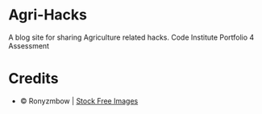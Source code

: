 # Agri-Hacks
A blog site for sharing Agriculture related hacks. Code Institute Portfolio 4 Assessment






# Credits
- © Ronyzmbow | <a href="https://www.stockfreeimages.com/">Stock Free Images</a>